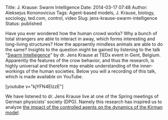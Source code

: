 Title: J. Krause: Swarm Intelligence
Date: 2014-03-17 07:48
Author: Aleksejus Kononovicius
Tags: Agent-based models, J. Krause, biology, sociology, ted.com, control, video
Slug: jens-krause-swarm-intelligence
Status: published

Have you ever wondered how the human crowd
works? Why a bunch of total strangers are able to interact in away,
which forms interesting and long-living structures? How the appraently
mindless animals are able to do the same? Insights to the question might
be gained by listening to the talk "[Swarm
Intelliegence](https://tedxtalks.ted.com/video/Swarm-Intelligence-Jens-Krause)"
by dr. Jens Krause at TEDx event in Gent, Belgium. Apparently the
features of the crow behavior, and thus the research, is highly
universal and therefore may enable understanding of the inner-workings
of the human societies. Below you will a recording of this talk, which
is made available on
YouTube.<!--more-->

[youtube v="kjYFN4ElzzE"]

We have listened to dr. Jens Krause live at one of the Spring meetings
of German physicists' society (DPG). Namely this research has inspired
us to analyze [the impact of the controlled agents on the dynamics of
the Kirman
model]({filename}/articles/2013/impact-controlled-agents-dynamics-Kirman-model.md).
